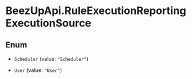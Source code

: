 # BeezUpApi.RuleExecutionReportingExecutionSource

## Enum


* `Scheduler` (value: `"Scheduler"`)

* `User` (value: `"User"`)


